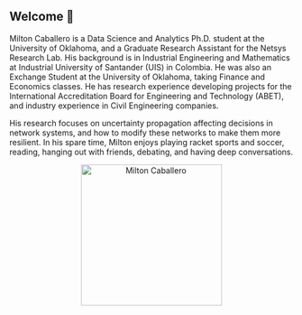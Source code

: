 ## Welcome 🍿

Milton Caballero is a Data Science and Analytics Ph.D. student at the University of Oklahoma, and a Graduate Research Assistant for the Netsys Research Lab. His background is in Industrial Engineering and Mathematics at Industrial University of Santander (UIS) in Colombia. He was also an Exchange Student at the University of Oklahoma, taking Finance and Economics classes. He has research experience developing projects for the International Accreditation Board for Engineering and Technology (ABET), and industry experience in Civil Engineering companies.

His research focuses on uncertainty propagation affecting decisions in network systems, and how to modify these networks to make them more resilient. In his spare time, Milton enjoys playing racket sports and soccer, reading, hanging out with friends, debating, and having deep conversations.

<div align="center">
  <img src="https://github.com/user-attachments/assets/e79fdfcd-9a79-49d5-9dfa-9803e10be417" alt="Milton Caballero" width="250"/>
</div>
